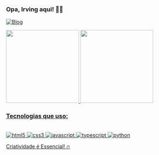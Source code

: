### Opa, Irving aqui! 🤙🏼

[![Blog](https://img.shields.io/badge/LinkedIn-0077B5?style=for-the-badge&logo=linkedin&logoColor=white)](https://www.linkedin.com/in/irving-cesar/)

<div>
<a href="https://github.com/irving-Cesar">
  <img height="200em" src="https://github-readme-stats.vercel.app/api?username=irving-Cesar&show_icons=true&&bg_color=00000000&text_color=FFFFFF">
  <img height="200em" src="https://github-readme-stats.vercel.app/api/top-langs/?username=irving-Cesar&layout=compact&langs_count=16&bg_color=00000000&text_color=FFFFFF">
</div>

### Tecnologias que uso:
<div style = "display: inline_block"><br/>
  <img aling="center" alt="html5" src="https://img.shields.io/badge/HTML5-E34F26?style=for-the-badge&logo=html5&logoColor=white"/>
  <img aling="center" alt="css3" src="https://img.shields.io/badge/CSS3-1572B6?style=for-the-badge&logo=css3&logoColor=white"/>
  <img aling="center" alt="javascript" src="https://img.shields.io/badge/JavaScript-F7DF1E?style=for-the-badge&logo=javascript&logoColor=black"/>
  <img aling="center" alt="typescript" src="https://img.shields.io/badge/TypeScript-007ACC?style=for-the-badge&logo=typescript&logoColor=white"/>
  <img aling="center" alt="python" src="https://img.shields.io/badge/Python-3776AB?style=for-the-badge&logo=python&logoColor=white"/>
</div>

Criatividade é Essencial! 🔥
  

